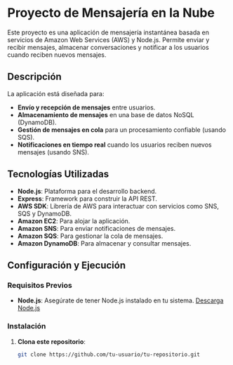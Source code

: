 # Proyecto de Mensajería en la Nube

Este proyecto es una aplicación de mensajería instantánea basada en servicios de Amazon Web Services (AWS) y Node.js. Permite enviar y recibir mensajes, almacenar conversaciones y notificar a los usuarios cuando reciben nuevos mensajes.

## Descripción

La aplicación está diseñada para:
- **Envío y recepción de mensajes** entre usuarios.
- **Almacenamiento de mensajes** en una base de datos NoSQL (DynamoDB).
- **Gestión de mensajes en cola** para un procesamiento confiable (usando SQS).
- **Notificaciones en tiempo real** cuando los usuarios reciben nuevos mensajes (usando SNS).

## Tecnologías Utilizadas

- **Node.js**: Plataforma para el desarrollo backend.
- **Express**: Framework para construir la API REST.
- **AWS SDK**: Librería de AWS para interactuar con servicios como SNS, SQS y DynamoDB.
- **Amazon EC2**: Para alojar la aplicación.
- **Amazon SNS**: Para enviar notificaciones de mensajes.
- **Amazon SQS**: Para gestionar la cola de mensajes.
- **Amazon DynamoDB**: Para almacenar y consultar mensajes.

## Configuración y Ejecución

### Requisitos Previos

- **Node.js**: Asegúrate de tener Node.js instalado en tu sistema. [Descarga Node.js](https://nodejs.org/)

### Instalación

1. **Clona este repositorio**:
   ```bash
   git clone https://github.com/tu-usuario/tu-repositorio.git
